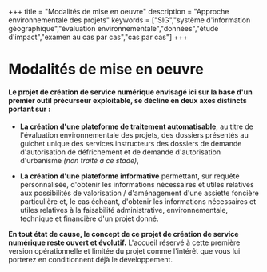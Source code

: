 +++
title = "Modalités de mise en oeuvre"
description = "Approche environnementale des projets"
keywords = ["SIG","système d'information géographique","évaluation environnementale","données","étude d'impact","examen au cas par cas","cas par cas"]
+++

# Modalités de mise en oeuvre

#### Le projet de création de service numérique envisagé ici sur la base d'un premier outil précurseur exploitable, se décline en deux axes distincts portant sur :

- **La création d'une plateforme de traitement automatisable**, au titre de l'évaluation environnementale des projets, des dossiers présentés au guichet unique des services instructeurs des dossiers de demande d'autorisation de défrichement et de demande d'autorisation d'urbanisme *(non traité à ce stade)*,

- **La création d'une plateforme informative** permettant, sur requête personnalisée, d'obtenir les informations nécessaires et utiles relatives aux possibilités de valorisation / d'aménagement d'une assiette foncière particulière et, le cas échéant, d'obtenir les informations nécessaires et utiles relatives à la faisabilité administrative, environnementale, technique et financière d'un projet donné.

**En tout état de cause, le concept de ce projet de création de service numérique reste ouvert et évolutif.** L'accueil réservé à cette première version opérationnelle et limitée du projet comme l'intérêt que vous lui porterez en conditionnent déjà le développement.
